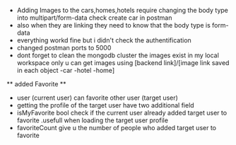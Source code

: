 - Adding Images to the cars,homes,hotels require changing the body type into multipart/form-data check create car in postman
- also when they are linking they need to know that the body type is form-data
- everything workd fine but i didn't check the authentification
- changed postman ports to 5000
- dont forget to clean the mongodb cluster the images exist in my local workspace only u can get images using [backend link]/[image link saved in each object -car -hotel -home]

** added Favorite **

- user (current user) can favorite other user (target user)
- getting the profile of the target user have two additional field
- isMyFavorite bool check if the current user already added target user to favorite .usefull when loading the target user profile
- favoriteCount give u the number of people who added target user to favorite
